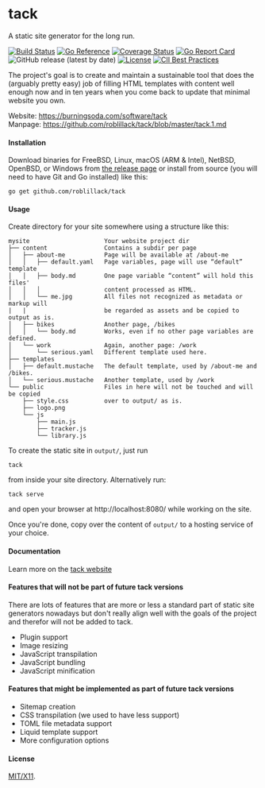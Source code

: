 # tack

A static site generator for the long run.

[![Build Status](https://github.com/roblillack/tack/actions/workflows/go.yml/badge.svg)](https://github.com/roblillack/tack/actions/workflows/go.yml)
[![Go Reference](https://pkg.go.dev/badge/github.com/roblillack/tack.svg)](https://pkg.go.dev/github.com/roblillack/tack)
[![Coverage Status](https://coveralls.io/repos/github/roblillack/tack/badge.svg)](https://coveralls.io/github/roblillack/tack)
[![Go Report Card](https://goreportcard.com/badge/github.com/roblillack/tack)](https://goreportcard.com/report/github.com/roblillack/tack)
![GitHub release (latest by date)](https://img.shields.io/github/v/release/roblillack/tack?label=latest%20version)
[![License](https://img.shields.io/badge/license-MIT-blue.svg)](LICENSE)
[![CII Best Practices](https://bestpractices.coreinfrastructure.org/projects/6239/badge)](https://bestpractices.coreinfrastructure.org/projects/6239)

The project's goal is to create and maintain a sustainable tool that does the
(arguably pretty easy) job of filling HTML templates with content well enough
now and in ten years when you come back to update that minimal website you own.

Website: https://burningsoda.com/software/tack \
Manpage: https://github.com/roblillack/tack/blob/master/tack.1.md

#### Installation

Download binaries for FreeBSD, Linux, macOS (ARM & Intel), NetBSD, OpenBSD, or Windows from [the release page](https://github.com/roblillack/tack/releases) or install from source (you will need to have Git and Go installed) like this:

```
go get github.com/roblillack/tack
```

#### Usage

Create directory for your site somewhere using a structure like this:

```
mysite                     Your website project dir
├── content                Contains a subdir per page
│   ├── about-me           Page will be available at /about-me
│   │   ├── default.yaml   Page variables, page will use “default” template
│   │   ├── body.md        One page variable “content” will hold this files'
│   │   │                  content processed as HTML.
│   │   └── me.jpg         All files not recognized as metadata or markup will
|   |                      be regarded as assets and be copied to output as is.
│   ├── bikes              Another page, /bikes
│   │   └── body.md        Works, even if no other page variables are defined.
│   └── work               Again, another page: /work
│       └── serious.yaml   Different template used here.
├── templates
│   ├── default.mustache   The default template, used by /about-me and /bikes.
│   └── serious.mustache   Another template, used by /work
└── public                 Files in here will not be touched and will be copied
    ├── style.css          over to output/ as is.
    ├── logo.png
    └── js
        ├── main.js
        ├── tracker.js
        └── library.js
```

To create the static site in `output/`, just run

```
tack
```

from inside your site directory. Alternatively run:

```
tack serve
```

and open your browser at http://localhost:8080/ while working on the site.

Once you're done, copy over the content of `output/` to a hosting service of your choice.

#### Documentation

Learn more on the [tack website](https://burningsoda.com/software/tack)

#### Features that will not be part of future tack versions

There are lots of features that are more or less a standard part of static site
generators nowadays but don't really align well with the goals of the project and
therefor will not be added to tack.

- Plugin support
- Image resizing
- JavaScript transpilation
- JavaScript bundling
- JavaScript minification

#### Features that might be implemented as part of future tack versions

- Sitemap creation
- CSS transpilation (we used to have less support)
- TOML file metadata support
- Liquid template support
- More configuration options

#### License

[MIT/X11](https://github.com/roblillack/tack/blob/master/LICENSE).
